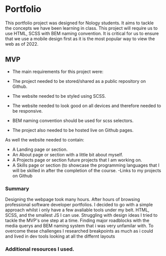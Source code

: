 # Portfolio

This portfolio project was designed for Nology students. It aims to tackle the concepts we have been learning in class. This project will require us to use HTML, SCSS with BEM naming convention. It is critical for us to ensure that we use a mobile design first as it is the most popular way to view the web as of 2022.

## MVP
 - The main requirements for this project were:

- The project needed to be stored/shared as a public repository on Github.
- The website needed to be styled using SCSS.
- The website needed to look good on all devices and therefore needed to be responsive.
- BEM naming convention should be used for scss selectors.
- The project also needed to be hosted live on Github pages.

As well the website needed to contain:

- A Landing page or section.
- An About page or section with a little bit about myself.
- A Projects page or section future projects that I am working on.
- A Skills page or section (to showcase the programming languages that I will be skilled in after the completion of the course.
-Links to my projects on Github

### Summary

Designing the webpage took many hours. After hours of browsing professional software developer portfolios. I decided to go with a simple approach whilst i only have a few avaliable tools  under my belt. HTML, SCSS, and the smallest JS I can use. Struggling with design ideas I tried to tackle the MVP's one step at a time. Finding major roadblocks with the media querys and BEM naming system that i was very unfamilar with. To overcome these challenges I researched breakpoints as much as i could and lived in dev tools looking at all the differnt layouts
 
 ### Additional resources I used.
